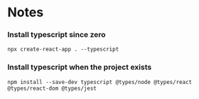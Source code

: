 # Notes
### Install typescript since zero
`npx create-react-app . --typescript`

### Install typescript when the project exists
`npm install --save-dev typescript @types/node @types/react @types/react-dom @types/jest`